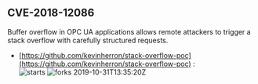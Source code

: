 ## CVE-2018-12086
 Buffer overflow in OPC UA applications allows remote attackers to trigger a stack overflow with carefully structured requests.

- [https://github.com/kevinherron/stack-overflow-poc](https://github.com/kevinherron/stack-overflow-poc) :  
![starts](https://img.shields.io/github/stars/kevinherron/stack-overflow-poc.svg) 
![forks](https://img.shields.io/github/forks/kevinherron/stack-overflow-poc.svg) 
2019-10-31T13:35:20Z

